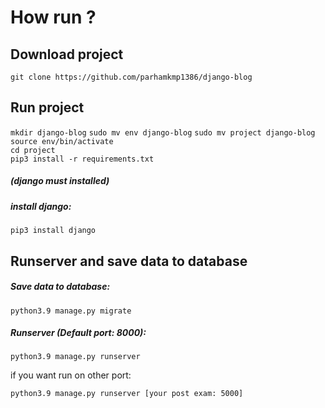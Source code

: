 <h1>How run ?</h1>
<h2>Download project</h2>
<code>git clone https://github.com/parhamkmp1386/django-blog</code>
<h2>Run project</h2>
<code>mkdir django-blog</code>
<code>sudo mv env django-blog</code>
<code>sudo mv project django-blog</code>
<br>
<code>source env/bin/activate</code>
<br>
<code>cd project</code>
<br>
<code>pip3 install -r requirements.txt</code>
<br>
<h5><b>(django must installed)</b></h5>
<h5>install django: </h5> <code>pip3 install django</code>
<h2>Runserver and save data to database</h2>
<h5>Save data to database:</h5>
<code>python3.9 manage.py migrate</code>
<h5>Runserver (Default port: 8000):</h5>
<code>python3.9 manage.py runserver</code>
<p>if you want run on other port:</p>
<code>python3.9 manage.py runserver [your post exam: 5000]</code>
